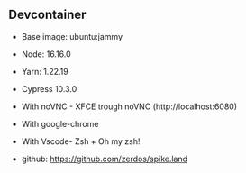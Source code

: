 ## Devcontainer

- Base image: ubuntu:jammy
- Node: 16.16.0
- Yarn: 1.22.19
- Cypress 10.3.0
- With noVNC - XFCE trough noVNC (http://localhost:6080)
- With google-chrome
- With Vscode- Zsh + Oh my zsh!

- github: https://github.com/zerdos/spike.land
